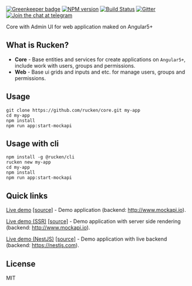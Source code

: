 [![Greenkeeper badge](https://badges.greenkeeper.io/rucken/core.svg)](https://greenkeeper.io/)
[![NPM version][npm-image]][npm-url]
[![Build Status][travis-image]][travis-url]
[![Gitter][gitter-image]][gitter-url]
[![Join the chat at telegram][telegram-image]][telegram-url]

Core with Admin UI for web application maked on Angular5+

## What is Rucken?

- **Core** - Base entities and services for create applications on `Angular5+`, include work with users, groups and permissions.
- **Web** - Base ui grids and inputs and etc. for manage users, groups and permissions.

## Usage
```
git clone https://github.com/rucken/core.git my-app
cd my-app
npm install
npm run app:start-mockapi
```

## Usage with cli
```
npm install -g @rucken/cli
rucken new my-app
cd my-app
npm install
npm run app:start-mockapi
```

## Quick links

[Live demo](https://rucken.github.io/core) [[source]](https://github.com/rucken/core) - Demo application (backend: http://www.mockapi.io).

[Live demo (SSR)](https://rucken.herokuapp.com) [[source]](https://github.com/rucken/core) - Demo application with server side rendering (backend: http://www.mockapi.io).

[Live demo (NestJS)](https://rucken-core-nestjs.herokuapp.com) [[source]](https://github.com/rucken/core-nestjs) - Demo application with live backend (backend: https://nestjs.com).

## License

MIT

[travis-image]: https://travis-ci.org/rucken/core.svg?branch=master
[travis-url]: https://travis-ci.org/rucken/core
[gitter-image]: https://img.shields.io/gitter/room/rucken/core.js.svg
[gitter-url]: https://gitter.im/rucken/core
[npm-image]: https://badge.fury.io/js/%40rucken%2Fweb.svg
[npm-url]: https://npmjs.org/package/@rucken/web
[dependencies-image]: https://david-dm.org/rucken/core/status.svg
[dependencies-url]: https://david-dm.org/rucken/core
[telegram-image]: https://img.shields.io/badge/chat-telegram-blue.svg?maxAge=2592000
[telegram-url]: https://t.me/rucken
